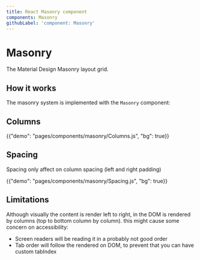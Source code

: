```yaml
---
title: React Masonry component
components: Masonry
githubLabel: 'component: Masonry'
---
```


# Masonry

<p class="description">The Material Design Masonry layout grid.</p>

## How it works

The masonry system is implemented with the `Masonry` component:

## Columns

{{"demo": "pages/components/masonry/Columns.js", "bg": true}}

## Spacing

Spacing only affect on column spacing (left and right padding)

{{"demo": "pages/components/masonry/Spacing.js", "bg": true}}

## Limitations

Although visually the content is render left to right, in the DOM is rendered by columns (top to bottom column by column).
this might cause some concern on accessibility:

- Screen readers will be reading it in a probably not good order
- Tab order will follow the rendered on DOM, to prevent that you can have custom tabIndex
